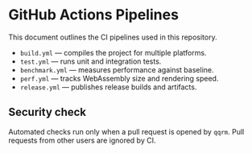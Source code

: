 # GitHub Actions Pipelines

This document outlines the CI pipelines used in this repository.

- `build.yml` — compiles the project for multiple platforms.
- `test.yml` — runs unit and integration tests.
- `benchmark.yml` — measures performance against baseline.
- `perf.yml` — tracks WebAssembly size and rendering speed.
- `release.yml` — publishes release builds and artifacts.

## Security check

Automated checks run only when a pull request is opened by `qqrm`.
Pull requests from other users are ignored by CI.
